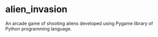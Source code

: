 # alien_invasion
An arcade game of shooting aliens developed using Pygame library of Python programming language.
